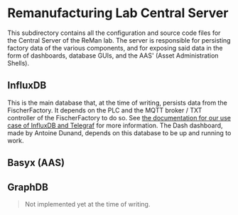 # Remanufacturing Lab Central Server

This subdirectory contains all the configuration and source code files for the Central Server of the ReMan lab. The server is responsible for persisting factory data of the various components, and for exposing said data in the form of dashboards, database GUIs, and the AAS' (Asset Administration Shells).

## InfluxDB

This is the main database that, at the time of writing, persists data from the FischerFactory. It depends on the PLC and the MQTT broker / TXT controller of the FischerFactory to do so. See [the documentation for our use case of InfluxDB and Telegraf](./influx/README.md) for more information. The Dash dashboard, made by Antoine Dunand, depends on this database to be up and running to work.

## Basyx (AAS)

## GraphDB

> Not implemented yet at the time of writing.